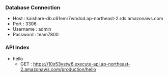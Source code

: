 
### Database Connection  
  - Host : kaishare-db.c61emr7whdod.ap-northeast-2.rds.amazonaws.com  
  - Port : 3306  
  - Username : admin  
  - Password : team7800  

### API Index
- hello
  - GET : https://10x53vstw6.execute-api.ap-northeast-2.amazonaws.com/production/hello
